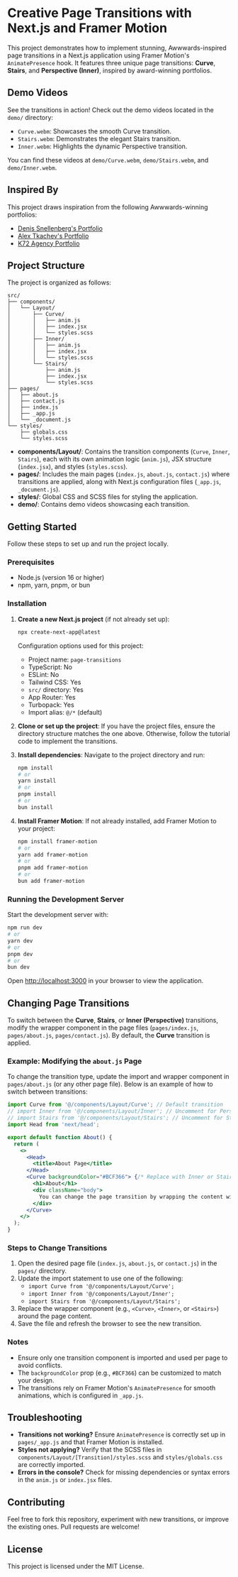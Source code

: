 # Creative Page Transitions with Next.js and Framer Motion

This project demonstrates how to implement stunning, Awwwards-inspired page transitions in a Next.js application using Framer Motion's `AnimatePresence` hook. It features three unique page transitions: **Curve**, **Stairs**, and **Perspective (Inner)**, inspired by award-winning portfolios.

## Demo Videos

See the transitions in action! Check out the demo videos located in the `demo/` directory:

- `Curve.webm`: Showcases the smooth Curve transition.
- `Stairs.webm`: Demonstrates the elegant Stairs transition.
- `Inner.webm`: Highlights the dynamic Perspective transition.

You can find these videos at `demo/Curve.webm`, `demo/Stairs.webm`, and `demo/Inner.webm`.

## Inspired By

This project draws inspiration from the following Awwwards-winning portfolios:

- [Denis Snellenberg's Portfolio](https://dennissnellenberg.com/)
- [Alex Tkachev's Portfolio](https://alextkachev.com/services)
- [K72 Agency Portfolio](https://k72.ca/agence)

## Project Structure

The project is organized as follows:

```
src/
├── components/
│   └── Layout/
│       ├── Curve/
│       │   ├── anim.js
│       │   ├── index.jsx
│       │   └── styles.scss
│       ├── Inner/
│       │   ├── anim.js
│       │   ├── index.jsx
│       │   └── styles.scss
│       └── Stairs/
│           ├── anim.js
│           ├── index.jsx
│           └── styles.scss
├── pages/
│   ├── about.js
│   ├── contact.js
│   ├── index.js
│   ├── _app.js
│   └── _document.js
└── styles/
    ├── globals.css
    └── styles.scss
```

- **components/Layout/**: Contains the transition components (`Curve`, `Inner`, `Stairs`), each with its own animation logic (`anim.js`), JSX structure (`index.jsx`), and styles (`styles.scss`).
- **pages/**: Includes the main pages (`index.js`, `about.js`, `contact.js`) where transitions are applied, along with Next.js configuration files (`_app.js`, `_document.js`).
- **styles/**: Global CSS and SCSS files for styling the application.
- **demo/**: Contains demo videos showcasing each transition.

## Getting Started

Follow these steps to set up and run the project locally.

### Prerequisites

- Node.js (version 16 or higher)
- npm, yarn, pnpm, or bun

### Installation

1. **Create a new Next.js project** (if not already set up):

   ```bash
   npx create-next-app@latest
   ```

   Configuration options used for this project:
   - Project name: `page-transitions`
   - TypeScript: No
   - ESLint: No
   - Tailwind CSS: Yes
   - `src/` directory: Yes
   - App Router: Yes
   - Turbopack: Yes
   - Import alias: `@/*` (default)

2. **Clone or set up the project**:
   If you have the project files, ensure the directory structure matches the one above. Otherwise, follow the tutorial code to implement the transitions.

3. **Install dependencies**:
   Navigate to the project directory and run:

   ```bash
   npm install
   # or
   yarn install
   # or
   pnpm install
   # or
   bun install
   ```

4. **Install Framer Motion**:
   If not already installed, add Framer Motion to your project:

   ```bash
   npm install framer-motion
   # or
   yarn add framer-motion
   # or
   pnpm add framer-motion
   # or
   bun add framer-motion
   ```

### Running the Development Server

Start the development server with:

```bash
npm run dev
# or
yarn dev
# or
pnpm dev
# or
bun dev
```

Open [http://localhost:3000](http://localhost:3000) in your browser to view the application.

## Changing Page Transitions

To switch between the **Curve**, **Stairs**, or **Inner (Perspective)** transitions, modify the wrapper component in the page files (`pages/index.js`, `pages/about.js`, `pages/contact.js`). By default, the **Curve** transition is applied.

### Example: Modifying the `about.js` Page

To change the transition type, update the import and wrapper component in `pages/about.js` (or any other page file). Below is an example of how to switch between transitions:

```jsx
import Curve from '@/components/Layout/Curve'; // Default transition
// import Inner from '@/components/Layout/Inner'; // Uncomment for Perspective transition
// import Stairs from '@/components/Layout/Stairs'; // Uncomment for Stairs transition
import Head from 'next/head';

export default function About() {
  return (
    <>
      <Head>
        <title>About Page</title>
      </Head>
      <Curve backgroundColor="#BCF366"> {/* Replace with Inner or Stairs to change transition */}
        <h1>About</h1>
        <div className="body">
          You can change the page transition by wrapping the content with Curve, Inner, or Stairs components.
        </div>
      </Curve>
    </>
  );
}
```

### Steps to Change Transitions

1. Open the desired page file (`index.js`, `about.js`, or `contact.js`) in the `pages/` directory.
2. Update the import statement to use one of the following:
   - `import Curve from '@/components/Layout/Curve';`
   - `import Inner from '@/components/Layout/Inner';`
   - `import Stairs from '@/components/Layout/Stairs';`
3. Replace the wrapper component (e.g., `<Curve>`, `<Inner>`, or `<Stairs>`) around the page content.
4. Save the file and refresh the browser to see the new transition.

### Notes

- Ensure only one transition component is imported and used per page to avoid conflicts.
- The `backgroundColor` prop (e.g., `#BCF366`) can be customized to match your design.
- The transitions rely on Framer Motion's `AnimatePresence` for smooth animations, which is configured in `_app.js`.

## Troubleshooting

- **Transitions not working?** Ensure `AnimatePresence` is correctly set up in `pages/_app.js` and that Framer Motion is installed.
- **Styles not applying?** Verify that the SCSS files in `components/Layout/[Transition]/styles.scss` and `styles/globals.css` are correctly imported.
- **Errors in the console?** Check for missing dependencies or syntax errors in the `anim.js` or `index.jsx` files.

## Contributing

Feel free to fork this repository, experiment with new transitions, or improve the existing ones. Pull requests are welcome!

## License

This project is licensed under the MIT License.